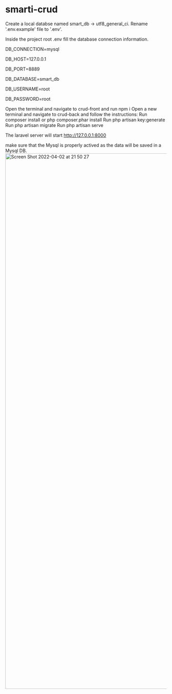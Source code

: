 # smarti-crud

Create a local databse named smart_db -> utf8_general_ci.
Rename '.env.example' file to '.env'.

Inside the project root .env fill the database connection information.

DB_CONNECTION=mysql

DB_HOST=127.0.0.1

DB_PORT=8889

DB_DATABASE=smart_db

DB_USERNAME=root

DB_PASSWORD=root

Open the terminal and navigate to crud-front and run npm i
Open a new terminal and navigate to crud-back and follow the instructions:
Run composer install or php composer.phar install
Run php artisan key:generate
Run php artisan migrate
Run php artisan serve

The laravel server will start http://127.0.0.1:8000

make sure that the Mysql is properly actived as the data will be saved in a Mysql DB.
<img width="1667" alt="Screen Shot 2022-04-02 at 21 50 27" src="https://user-images.githubusercontent.com/48482551/161397206-10faba03-c58b-4df4-8a78-d3591f4b4774.png">
